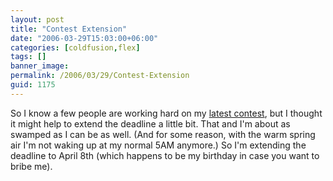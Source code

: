 ```yaml
---
layout: post
title: "Contest Extension"
date: "2006-03-29T15:03:00+06:00"
categories: [coldfusion,flex]
tags: []
banner_image: 
permalink: /2006/03/29/Contest-Extension
guid: 1175
---
```


So I know a few people are working hard on my <a href="http://ray.camdenfamily.com/index.cfm/2006/2/22/Advanced-Contest-Announced">latest contest</a>, but I thought it might help to extend the deadline a little bit. That and I'm about as swamped as I can be as well. (And for some reason, with the warm spring air I'm not waking up at my normal 5AM anymore.) So I'm extending the deadline to April 8th (which happens to be my birthday in case you want to bribe me).